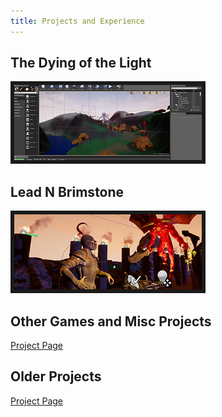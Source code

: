 ```yaml
---
title: Projects and Experience
---
```


## **The Dying of the Light**
<a href="/projects/DyingOfTheLight"><img src="/assets/img/LDCover.PNG" alt="The Dying of the Light Project Page Preview" style="border-style:solid; border-width:6px;" /></a>

## **Lead N Brimstone** 
<a href="/projects/LeadNBrimstone"><img src="/assets/img/LnBCover.PNG" alt="Lead N Brimstone Project Page Preview" style="border-style:solid; border-width:6px;" /></a>

## **Other Games and Misc Projects** 
[Project Page](/projects/GameJamMisc) 

## **Older Projects** 
[Project Page](/projects/OldProjects) 